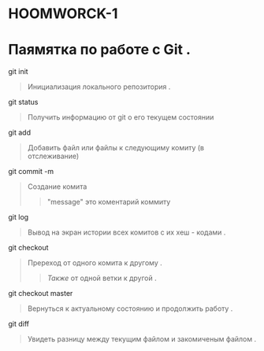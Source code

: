 # HOOMWORCK-1

# Паямятка по работе с Git .

git init 

> Инициализация локального репозитория .

git status
> Получить информацию от git о его текущем состоянии

git add

>Добавить файл или файлы к следующиму комиту (в отслеживание)

git commit -m 

> Создание комита
>> "message" это коментарий коммиту

git log

>Вывод на экран истории всех комитов с их хеш - кодами .

git checkout

>Пререход от одного комита к другому .
>>_Также_ от одной ветки к другой .

git checkout master

>Вернуться к актуальному состоянию и продолжить работу .

git diff

> Увидеть разницу между текущим файлом и закомиченым файлом .

